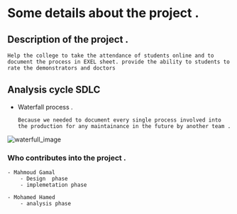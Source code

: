 # Some details about the project .

## Description of the project . 
`Help the college to take the attendance of students online and to document the process in EXEL sheet.
provide the ability to students to rate the demonstrators and doctors `

## Analysis cycle **SDLC**
- Waterfall process .

  `Because we needed to document every single process involved into the production for any maintainance in the future by another team .`

![waterfull_image](waterfall.webp)



### Who contributes into the project .
    - Mahmoud Gamal 
        - Design  phase
        - implemetation phase 

    - Mohamed Hamed 
        - analysis phase 



